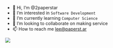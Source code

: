 - 👋 Hi, I’m @2paperstar
- 👀 I’m interested in `Software Development`
- 🌱 I’m currently learning `Computer Science`
- 💞️ I’m looking to collaborate on making service
- 📫 How to reach me [lee@paperst.ar](mailto:lee@paperst.ar)

<a href="https://opgc.me/#/users/2paperstar" target="_blank"><img src="https://api.opgc.me/githubs/users/2paperstar/tag/?theme=basic" /></a>
